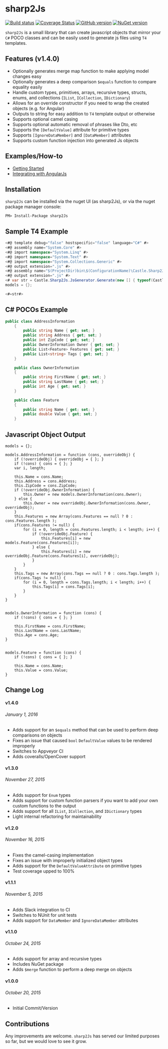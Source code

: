 # sharp2Js
[![Build status](https://ci.appveyor.com/api/projects/status/mrfcabdddrtbrs8v/branch/master?svg=true)](https://ci.appveyor.com/project/tghamm/sharp2js/branch/master) [![Coverage Status](https://coveralls.io/repos/castle-it/sharp2Js/badge.svg?branch=master&service=github)](https://coveralls.io/github/castle-it/sharp2Js?branch=master) [![GitHub version](https://badge.fury.io/gh/castle-it%2Fsharp2js.svg)](https://badge.fury.io/gh/castle-it%2Fsharp2js) [![NuGet version](https://badge.fury.io/nu/sharp2js.svg)](https://badge.fury.io/nu/sharp2js)

`sharp2Js` is a small library that can create javascript objects that mirror your `C#` POCO classes and can be easily used to generate js files using `T4` templates.

Features (v1.4.0)
--
* Optionally generates merge map function to make applying model changes easy
* Optionally generates a deep comparison `$equals` function to compare equality easily
* Handle custom types, primitives, arrays, recursive types, structs, enums, and collections (`IList`, `ICollection`, `IDictionary`)
* Allows for an override constructor if you need to wrap the created objects (e.g. for Angular)
* Outputs to string for easy addition to `T4` template output or otherwise
* Supports optional camel casing
* Supports optional automatic removal of phrases like Dto, etc
* Supports the `[DefaultValue]` attribute for primitive types
* Supports `[IgnoreDataMember]` and `[DataMember]` attributes
* Supports custom function injection into generated Js objects

Examples/How-to
--
* [Getting Started](https://github.com/castle-it/sharp2Js/wiki/Getting-Started)
* [Integrating with AngularJs](https://github.com/castle-it/sharp2Js/wiki/Integrating-with-AngularJs)

Installation
---
`sharp2Js` can be installed via the nuget UI (as sharp2Js), or via the nuget package manager console:
```
PM> Install-Package sharp2Js
```
Sample T4 Example
---
```C#
<#@ template debug="false" hostspecific="false" language="C#" #>
<#@ assembly name="System.Core" #>
<#@ import namespace="System.Linq" #>
<#@ import namespace="System.Text" #>
<#@ import namespace="System.Collections.Generic" #>
<#@ output extension=".js" #>
<#@ assembly name="$(ProjectDir)bin\$(ConfigurationName)\Castle.Sharp2Js.dll" #>
<#@ output extension=".js" #>
<# var str = Castle.Sharp2Js.JsGenerator.Generate(new [] { typeof(Castle.Sharp2Js.SampleData.AddressInformation) }); #>
models = {};

<#=str#>
```
C# POCOs Example
---
```C#
public class AddressInformation
    {
        public string Name { get; set; }
        public string Address { get; set; }
        public int ZipCode { get; set; }
        public OwnerInformation Owner { get; set; }
        public List<Feature> Features { get; set; }
        public List<string> Tags { get; set; }
    }

    public class OwnerInformation
    {
        public string FirstName { get; set; }
        public string LastName { get; set; }
        public int Age { get; set; }
    }

    public class Feature
    {
        public string Name { get; set; }
        public double Value { get; set; }
    }
```
Javascript Object Output
---
```JavaSscript
models = {};

models.AddressInformation = function (cons, overrideObj) {
	if (!overrideObj) { overrideObj = { }; }
	if (!cons) { cons = { }; }
	var i, length;

	this.Name = cons.Name;
	this.Address = cons.Address;
	this.ZipCode = cons.ZipCode;
	if (!overrideObj.OwnerInformation) {
		this.Owner = new models.OwnerInformation(cons.Owner);
	} else {
		this.Owner = new overrideObj.OwnerInformation(cons.Owner, overrideObj);
	}
	this.Features = new Array(cons.Features == null ? 0 : cons.Features.length );
	if(cons.Features != null) {
		for (i = 0, length = cons.Features.length; i < length; i++) {
			if (!overrideObj.Feature) {
				this.Features[i] = new models.Feature(cons.Features[i]);
			} else {
				this.Features[i] = new overrideObj.Feature(cons.Features[i], overrideObj);
			}
		}
	}
	this.Tags = new Array(cons.Tags == null ? 0 : cons.Tags.length );
	if(cons.Tags != null) {
		for (i = 0, length = cons.Tags.length; i < length; i++) {
			this.Tags[i] = cons.Tags[i];
		}
	}
}


models.OwnerInformation = function (cons) {
	if (!cons) { cons = { }; }

	this.FirstName = cons.FirstName;
	this.LastName = cons.LastName;
	this.Age = cons.Age;
}


models.Feature = function (cons) {
	if (!cons) { cons = { }; }

	this.Name = cons.Name;
	this.Value = cons.Value;
}

```

Change Log
---
#### v1.4.0 
###### January 1, 2016
* Adds support for an `$equals` method that can be used to perform deep comparisons on objects
* Fixes an issue that caused `bool` `DefaultValue` values to be rendered improperly
* Switches to Appveyor CI
* Adds coveralls/OpenCover support

#### v1.3.0
###### November 27, 2015
* Adds support for `Enum` types
* Adds support for custom function parsers if you want to add your own custom functions to the output
* Adds support for all `IList`, `ICollection`, and `IDictionary` types
* Light internal refactoring for maintainability

#### v1.2.0
###### November 16, 2015
* Fixes the camel-casing implementation
* Fixes an issue with improperly initialized object types
* Adds support for the `DefaultValueAttribute` on primitive types
* Test coverage upped to 100%

#### v1.1.1
###### November 5, 2015
* Adds Slack integration to CI
* Switches to NUnit for unit tests
* Adds support for `DataMember` and `IgnoreDataMember` attributes

#### v1.1.0
###### October 24, 2015
* Adds support for array and recursive types
* Includes NuGet package
* Adds `$merge` function to perform a deep merge on objects

#### v1.0.0
###### October 20, 2015
* Initial Commit/Version

Contributions
---
Any improvements are welcome.  `sharp2Js` has served our limited purposes so far, but we would love to see it grow.
